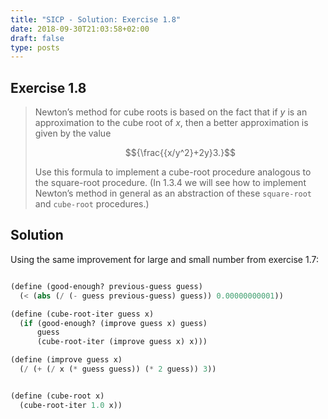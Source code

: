 ```yaml
---
title: "SICP - Solution: Exercise 1.8"
date: 2018-09-30T21:03:58+02:00
draft: false
type: posts
---
```


## Exercise 1.8

> Newton’s method for cube roots is based on the fact that if $y$ is an approximation to the cube root of $x$, then a better approximation is given by the value
> 
> $${\frac{{x/y^2}+2y}3.}$$
> 
> Use this formula to implement a cube-root procedure analogous to the square-root procedure. (In 1.3.4 we will see how to implement Newton’s method in general as an abstraction of these `square-root` and `cube-root` procedures.)

## Solution

Using the same improvement for large and small number from exercise 1.7:

```scheme

(define (good-enough? previous-guess guess)
  (< (abs (/ (- guess previous-guess) guess)) 0.00000000001))

(define (cube-root-iter guess x)
  (if (good-enough? (improve guess x) guess)
      guess
      (cube-root-iter (improve guess x) x)))

(define (improve guess x)
  (/ (+ (/ x (* guess guess)) (* 2 guess)) 3))


(define (cube-root x)
  (cube-root-iter 1.0 x))
```

